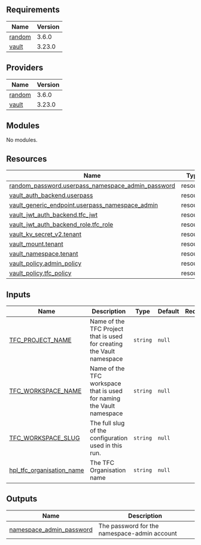 <!-- BEGIN_TF_DOCS -->
## Requirements

| Name | Version |
|------|---------|
| <a name="requirement_random"></a> [random](#requirement\_random) | 3.6.0 |
| <a name="requirement_vault"></a> [vault](#requirement\_vault) | 3.23.0 |

## Providers

| Name | Version |
|------|---------|
| <a name="provider_random"></a> [random](#provider\_random) | 3.6.0 |
| <a name="provider_vault"></a> [vault](#provider\_vault) | 3.23.0 |

## Modules

No modules.

## Resources

| Name | Type |
|------|------|
| [random_password.userpass_namespace_admin_password](https://registry.terraform.io/providers/hashicorp/random/3.6.0/docs/resources/password) | resource |
| [vault_auth_backend.userpass](https://registry.terraform.io/providers/hashicorp/vault/3.23.0/docs/resources/auth_backend) | resource |
| [vault_generic_endpoint.userpass_namespace_admin](https://registry.terraform.io/providers/hashicorp/vault/3.23.0/docs/resources/generic_endpoint) | resource |
| [vault_jwt_auth_backend.tfc_jwt](https://registry.terraform.io/providers/hashicorp/vault/3.23.0/docs/resources/jwt_auth_backend) | resource |
| [vault_jwt_auth_backend_role.tfc_role](https://registry.terraform.io/providers/hashicorp/vault/3.23.0/docs/resources/jwt_auth_backend_role) | resource |
| [vault_kv_secret_v2.tenant](https://registry.terraform.io/providers/hashicorp/vault/3.23.0/docs/resources/kv_secret_v2) | resource |
| [vault_mount.tenant](https://registry.terraform.io/providers/hashicorp/vault/3.23.0/docs/resources/mount) | resource |
| [vault_namespace.tenant](https://registry.terraform.io/providers/hashicorp/vault/3.23.0/docs/resources/namespace) | resource |
| [vault_policy.admin_policy](https://registry.terraform.io/providers/hashicorp/vault/3.23.0/docs/resources/policy) | resource |
| [vault_policy.tfc_policy](https://registry.terraform.io/providers/hashicorp/vault/3.23.0/docs/resources/policy) | resource |

## Inputs

| Name | Description | Type | Default | Required |
|------|-------------|------|---------|:--------:|
| <a name="input_TFC_PROJECT_NAME"></a> [TFC\_PROJECT\_NAME](#input\_TFC\_PROJECT\_NAME) | Name of the TFC Project that is used for creating the Vault namespace | `string` | `null` | no |
| <a name="input_TFC_WORKSPACE_NAME"></a> [TFC\_WORKSPACE\_NAME](#input\_TFC\_WORKSPACE\_NAME) | Name of the TFC workspace that is used for naming the Vault namespace | `string` | `null` | no |
| <a name="input_TFC_WORKSPACE_SLUG"></a> [TFC\_WORKSPACE\_SLUG](#input\_TFC\_WORKSPACE\_SLUG) | The full slug of the configuration used in this run. | `string` | `null` | no |
| <a name="input_hpl_tfc_organisation_name"></a> [hpl\_tfc\_organisation\_name](#input\_hpl\_tfc\_organisation\_name) | The TFC Organisation name | `string` | `null` | no |

## Outputs

| Name | Description |
|------|-------------|
| <a name="output_namespace_admin_password"></a> [namespace\_admin\_password](#output\_namespace\_admin\_password) | The password for the namespace-admin account |
<!-- END_TF_DOCS -->